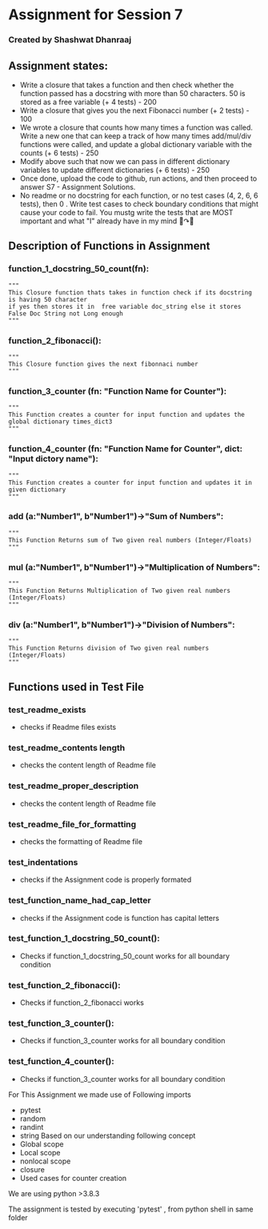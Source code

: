 # Assignment for Session 7
### Created by Shashwat Dhanraaj
## Assignment states:

- Write a closure that takes a function and then check whether the function passed has a docstring with more than 50 characters. 50 is stored as a free variable (+ 4 tests) - 200
- Write a closure that gives you the next Fibonacci number (+ 2 tests) - 100
- We wrote a closure that counts how many times a function was called. Write a new one that can keep a track of how many times add/mul/div functions were called, and update a global dictionary variable with the counts (+ 6 tests) - 250
- Modify above such that now we can pass in different dictionary variables to update different dictionaries (+ 6 tests) - 250
- Once done, upload the code to github, run actions, and then proceed to answer S7 - Assignment Solutions. 
- No readme or no docstring for each function, or no test cases (4, 2, 6, 6 tests), then 0 . Write test cases to check boundary conditions that might cause your code to fail. You mustg write the tests that are MOST important and what "I" already have in my mind 🤯↷🧠

## Description of Functions in Assignment
### function_1_docstring_50_count(fn):
    """
    This Closure function thats takes in function check if its docstring is having 50 character
    if yes then stores it in  free variable doc_string else it stores False Doc String not Long enough
    """

### function_2_fibonacci():
    """
    This Closure function gives the next fibonnaci number
    """

### function_3_counter (fn: "Function Name for Counter"):
    """
    This Function creates a counter for input function and updates the global dictionary times_dict3
    """
### function_4_counter (fn: "Function Name for Counter", dict: "Input dictory name"):
    """
    This Function creates a counter for input function and updates it in given dictionary
    """
### add (a:"Number1", b"Number1")->"Sum of Numbers":
    """
    This Function Returns sum of Two given real numbers (Integer/Floats)
    """
### mul (a:"Number1", b"Number1")->"Multiplication of Numbers":
    """
    This Function Returns Multiplication of Two given real numbers (Integer/Floats)
    """
### div (a:"Number1", b"Number1")->"Division of Numbers":
    """
    This Function Returns division of Two given real numbers (Integer/Floats)
    """
## Functions used in Test File
### test_readme_exists 
- checks if Readme files exists

### test_readme_contents length 
- checks the content length of  Readme file
### test_readme_proper_description 
- checks the content length of  Readme file

### test_readme_file_for_formatting 
- checks the formatting of  Readme file

### test_indentations 
- checks if the Assignment code is properly formated

### test_function_name_had_cap_letter 
- checks if the Assignment code is function has capital letters 
### test_function_1_docstring_50_count():
- Checks if function_1_docstring_50_count works  for all boundary condition
### test_function_2_fibonacci():
- Checks if function_2_fibonacci works
### test_function_3_counter():
- Checks if function_3_counter works  for all boundary condition   
### test_function_4_counter():
- Checks if function_3_counter works  for all boundary condition

For This Assignment we made use of Following imports 
- pytest
- random
- randint
- string
Based on our understanding following concept
- Global scope
- Local scope
- nonlocal scope
- closure
- Used cases for counter creation


We are using python >3.8.3

The assignment is  tested by executing 'pytest' , from python shell in same folder
